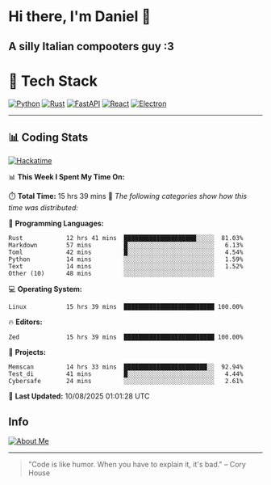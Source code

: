 # Hi there, I'm Daniel 👋

## A silly Italian compooters guy :3

# 🚀 Tech Stack

[![Python](https://img.shields.io/badge/Python-3.13%2B-blue?style=for-the-badge&logo=python&logoColor=white)](https://www.python.org/)
[![Rust](https://img.shields.io/badge/Rust-1.87%2B-black?style=for-the-badge&logo=rust&logoColor=white)](https://www.rust-lang.org/)
[![FastAPI](https://img.shields.io/badge/FastAPI-0.110.0%2B-green?style=for-the-badge&logo=fastapi&logoColor=white)](https://fastapi.tiangolo.com/)
[![React](https://img.shields.io/badge/React-19.1.0%2B-blue?style=for-the-badge&logo=react&logoColor=white)](https://react.dev/)
[![Electron](https://img.shields.io/badge/Electron-36.2.0%2B-dark?style=for-the-badge&logo=electron&logoColor=white)](https://www.electronjs.org/)

---

## 📊 Coding Stats

[![Hackatime](https://img.shields.io/badge/Hackatime-Hack%20Club-orange?style=for-the-badge&logo=wakatime&logoColor=white)](https://hackatime.hackclub.com)

<!--START_SECTION:waka-->
📊 **This Week I Spent My Time On:**

⏱️ **Total Time:** 15 hrs 39 mins
📝 *The following categories show how this time was distributed:*

💬 **Programming Languages:**
```text
Rust            12 hrs 41 mins  ████████████████████░░░░░  81.03%
Markdown        57 mins         █░░░░░░░░░░░░░░░░░░░░░░░░   6.13%
Toml            42 mins         █░░░░░░░░░░░░░░░░░░░░░░░░   4.54%
Python          14 mins         ░░░░░░░░░░░░░░░░░░░░░░░░░   1.59%
Text            14 mins         ░░░░░░░░░░░░░░░░░░░░░░░░░   1.52%
Other (10)      48 mins         ░░░░░░░░░░░░░░░░░░░░░░░░░
```

💻 **Operating System:**
```text
Linux           15 hrs 39 mins  █████████████████████████ 100.00%
```

🔥 **Editors:**
```text
Zed             15 hrs 39 mins  █████████████████████████ 100.00%
```

📁 **Projects:**
```text
Memscan         14 hrs 33 mins  ███████████████████████░░  92.94%
Test_di         41 mins         █░░░░░░░░░░░░░░░░░░░░░░░░   4.44%
Cybersafe       24 mins         ░░░░░░░░░░░░░░░░░░░░░░░░░   2.61%
```

📅 **Last Updated:** 10/08/2025 01:01:28 UTC

<!--END_SECTION:waka-->


## Info
[![About Me](https://img.shields.io/badge/About--Me-black?style=for-the-badge&logo=numpy&logoColor=white)](https://danielscos.github.io/about_me)

---

> "Code is like humor. When you have to explain it, it's bad." – Cory House
